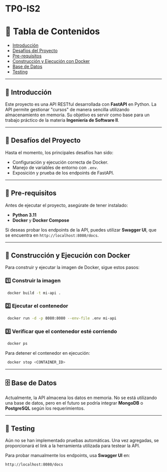 # TP0-IS2

# 📌 Tabla de Contenidos

- [Introducción](#introducción)
- [Desafíos del Proyecto](#desafíos-del-proyecto)
- [Pre-requisitos](#pre-requisitos)
- [Construcción y Ejecución con Docker](#construcción-y-ejecución-con-docker)
- [Base de Datos](#base-de-datos)
- [Testing](#testing)

---

## 📖 Introducción

Este proyecto es una API RESTful desarrollada con **FastAPI** en Python. La API permite gestionar "cursos" de manera sencilla utilizando almacenamiento en memoria. Su objetivo es servir como base para un trabajo práctico de la materia **Ingeniería de Software II**.

---

## 🚀 Desafíos del Proyecto

Hasta el momento, los principales desafíos han sido:
- Configuración y ejecución correcta de Docker.
- Manejo de variables de entorno con `.env`.
- Exposición y prueba de los endpoints de FastAPI.

---

## 🔧 Pre-requisitos

Antes de ejecutar el proyecto, asegúrate de tener instalado:

- **Python 3.11**
- **Docker** y **Docker Compose**

Si deseas probar los endpoints de la API, puedes utilizar **Swagger UI**, que se encuentra en `http://localhost:8080/docs`.

---

## 🐳 Construcción y Ejecución con Docker

Para construir y ejecutar la imagen de Docker, sigue estos pasos:

### 1️⃣ Construir la imagen
```sh
 docker build -t mi-api .
```

### 2️⃣ Ejecutar el contenedor
```sh
 docker run -d -p 8080:8080 --env-file .env mi-api
```

### 3️⃣ Verificar que el contenedor esté corriendo
```sh
 docker ps
```

Para detener el contenedor en ejecución:
```sh
 docker stop <CONTAINER_ID>
```

---

## 🗄️ Base de Datos

Actualmente, la API almacena los datos en memoria. No se está utilizando una base de datos, pero en el futuro se podría integrar **MongoDB** o **PostgreSQL** según los requerimientos.

---

## 🧪 Testing

Aún no se han implementado pruebas automáticas. Una vez agregadas, se proporcionará el link a la herramienta utilizada para testear la API.

Para probar manualmente los endpoints, usa **Swagger UI** en:
```sh
http://localhost:8080/docs
```

